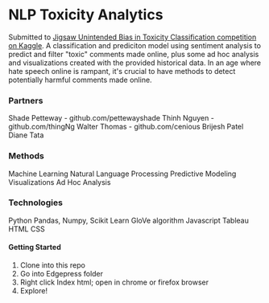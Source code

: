 # NLP Toxicity Analytics
Submitted to [Jigsaw Unintended Bias in Toxicity Classification competition on Kaggle](https://www.kaggle.com/c/jigsaw-unintended-bias-in-toxicity-classification). A classification and prediciton model using sentiment analysis to predict and filter "toxic" comments made online, plus some ad hoc analysis and visualizations created with the provided historical data. In an age where hate speech online is rampant, it's crucial to have methods to detect potentially harmful comments made online. 


### Partners
Shade Petteway - github.com/pettewayshade
Thinh Nguyen - github.com/thingNg
Walter Thomas - github.com/cenious
Brijesh Patel
Diane Tata

### Methods
Machine Learning
Natural Language Processing
Predictive Modeling
Visualizations
Ad Hoc Analysis

### Technologies
Python
Pandas, Numpy, Scikit Learn
GloVe algorithm 
Javascript
Tableau
HTML
CSS

#### Getting Started
1) Clone into this repo
2) Go into Edgepress folder 
3) Right click Index html; open in chrome or firefox browser 
4) Explore! 
